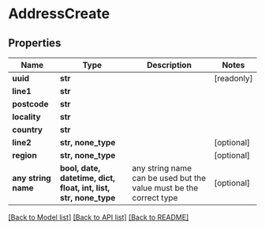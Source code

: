 # AddressCreate


## Properties
Name | Type | Description | Notes
------------ | ------------- | ------------- | -------------
**uuid** | **str** |  | [readonly] 
**line1** | **str** |  | 
**postcode** | **str** |  | 
**locality** | **str** |  | 
**country** | **str** |  | 
**line2** | **str, none_type** |  | [optional] 
**region** | **str, none_type** |  | [optional] 
**any string name** | **bool, date, datetime, dict, float, int, list, str, none_type** | any string name can be used but the value must be the correct type | [optional]

[[Back to Model list]](../README.md#documentation-for-models) [[Back to API list]](../README.md#documentation-for-api-endpoints) [[Back to README]](../README.md)


